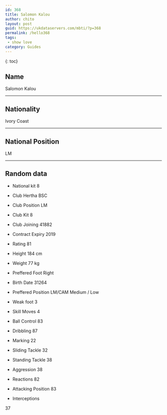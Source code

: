 ```yaml
---
id: 368
title: Salomon Kalou
author: chito
layout: post
guid: https://ukdataservers.com/mbti/?p=368
permalink: /hello368
tags:
 - show love
category: Guides
---
```



{: toc}

## Name  
Salomon Kalou 

* * *

## Nationality  
Ivory Coast 

* * *

## National Position  
LM 

* * *

## Random data 

  * National kit 
8 

  * Club 
Hertha BSC 

  * Club Position 
LM 

  * Club Kit 
8 

  * Club Joining 
41882 

  * Contract Expiry 
2019 

  * Rating 
81 

  * Height 
184 cm 

  * Weight 
77 kg 

  * Preffered Foot 
Right 

  * Birth Date 
31264 

  * Preffered Position 
LM/CAM Medium / Low 

  * Weak foot 
3 

  * Skill Moves 
4 

  * Ball Control 
83 

  * Dribbling 
87 

  * Marking 
22 

  * Sliding Tackle 
32 

  * Standing Tackle 
38 

  * Aggression 
38 

  * Reactions 
82 

  * Attacking Position 
83 

  * Interceptions 

37